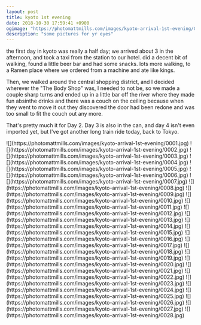 ```yaml
---
layout: post
title: kyoto 1st evening
date: 2018-10-30 17:59:41 +0900
ogimage: "https://photomattmills.com/images/kyoto-arrival-1st-evening/0012.jpg"
description: "some pictures for yr eyes"
---
```


the first day in kyoto was really a half day; we arrived about 3 in the afternoon, and took a taxi from the station to our hotel. did a decent bit of walking, found a little beer bar and had some snacks. lots more walking, to a Ramen place where we ordered from a machine and ate like kings.

Then, we walked around the central shopping district, and I decided wherever the "The Body Shop" was, I needed to not be, so we made a couple sharp turns and ended up in a little bar off the river where they made fun absinthe drinks and there was a couch on the ceiling because when they went to move it out they discovered the door had been redone and was too small to fit the couch out any more.

That's pretty much it for Day 2. Day 3 is also in the can, and day 4 isn't even imported yet, but I've got another long train ride today, back to Tokyo.

<span style="display:block;" class="center">
  ![](https://photomattmills.com/images/kyoto-arrival-1st-evening/0001.jpg)
<span class="caption"></span>
![](https://photomattmills.com/images/kyoto-arrival-1st-evening/0002.jpg)
<span class="caption"></span>
![](https://photomattmills.com/images/kyoto-arrival-1st-evening/0003.jpg)
<span class="caption"></span>
![](https://photomattmills.com/images/kyoto-arrival-1st-evening/0004.jpg)
<span class="caption"></span>
![](https://photomattmills.com/images/kyoto-arrival-1st-evening/0005.jpg)
<span class="caption"></span>
![](https://photomattmills.com/images/kyoto-arrival-1st-evening/0006.jpg)
<span class="caption"></span>
![](https://photomattmills.com/images/kyoto-arrival-1st-evening/0007.jpg)
<span class="caption"></span>
![](https://photomattmills.com/images/kyoto-arrival-1st-evening/0008.jpg)
<span class="caption"></span>
![](https://photomattmills.com/images/kyoto-arrival-1st-evening/0009.jpg)
<span class="caption"></span>
![](https://photomattmills.com/images/kyoto-arrival-1st-evening/0010.jpg)
<span class="caption"></span>
![](https://photomattmills.com/images/kyoto-arrival-1st-evening/0011.jpg)
<span class="caption"></span>
![](https://photomattmills.com/images/kyoto-arrival-1st-evening/0012.jpg)
<span class="caption"></span>
![](https://photomattmills.com/images/kyoto-arrival-1st-evening/0013.jpg)
<span class="caption"></span>
![](https://photomattmills.com/images/kyoto-arrival-1st-evening/0014.jpg)
<span class="caption"></span>
![](https://photomattmills.com/images/kyoto-arrival-1st-evening/0015.jpg)
<span class="caption"></span>
![](https://photomattmills.com/images/kyoto-arrival-1st-evening/0016.jpg)
<span class="caption"></span>
![](https://photomattmills.com/images/kyoto-arrival-1st-evening/0017.jpg)
<span class="caption"></span>
![](https://photomattmills.com/images/kyoto-arrival-1st-evening/0018.jpg)
<span class="caption"></span>
![](https://photomattmills.com/images/kyoto-arrival-1st-evening/0019.jpg)
<span class="caption"></span>
![](https://photomattmills.com/images/kyoto-arrival-1st-evening/0020.jpg)
<span class="caption"></span>
![](https://photomattmills.com/images/kyoto-arrival-1st-evening/0021.jpg)
<span class="caption"></span>
![](https://photomattmills.com/images/kyoto-arrival-1st-evening/0022.jpg)
<span class="caption"></span>
![](https://photomattmills.com/images/kyoto-arrival-1st-evening/0023.jpg)
<span class="caption"></span>
![](https://photomattmills.com/images/kyoto-arrival-1st-evening/0024.jpg)
<span class="caption"></span>
![](https://photomattmills.com/images/kyoto-arrival-1st-evening/0025.jpg)
<span class="caption"></span>
![](https://photomattmills.com/images/kyoto-arrival-1st-evening/0026.jpg)
<span class="caption"></span>
![](https://photomattmills.com/images/kyoto-arrival-1st-evening/0027.jpg)
<span class="caption"></span>
![](https://photomattmills.com/images/kyoto-arrival-1st-evening/0028.jpg)
<span class="caption"></span>
</span>
